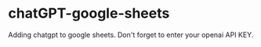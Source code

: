 # chatGPT-google-sheets
Adding chatgpt to google sheets.
Don't forget to enter your openai API KEY. 
